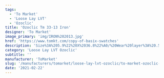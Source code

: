 ```yaml
---
tags:
  - 'To Market'
  - 'Loose Lay LVT'
  - 'Ozoclic'
title: 'Ozoclic Tm 33-13 Iron'
designer: 'To Market'
image_primary: 'img/IRON%202013.jpg'
href: 'https://www.tomkt.com/copy-of-basix-swatches'
description: 'Size%3A%205.9%22%20X%2036.8%22%A0/%20Wear%20layer%3A%20.5mm%20%2820mil%29%20/%20Edge%3A%20Square%20/%20Thickness%3A%205.0mm%20%3D%A04.0mm%20Vinyl%20Top%20+%201.0mm%20AcoustX%20Sound%20Absorbing%20Backing%20/%20Sq.ft/Ctn%3A%2021%20/%20Installation%3A%20Snap%20%26%20Click'
category: 'Loose Lay LVT Ozoclic'
subtitle: ''
manufacturer: 'ToMarket'
slug: '/manufacturers/tomarket/loose-lay-lvt-ozoclic/to-market-ozoclic-tm-33-13-iron'
date: '2021-02-22'
---
```

